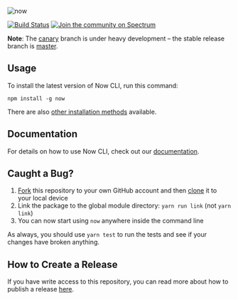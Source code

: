 ![now](https://assets.zeit.co/image/upload/v1542240976/repositories/now-cli/now-cli-repo-banner-v2.png)

[![Build Status](https://circleci.com/gh/zeit/now-cli.svg?&style=shield)](https://circleci.com/gh/zeit/workflows/now-cli)
[![Join the community on Spectrum](https://withspectrum.github.io/badge/badge.svg)](https://spectrum.chat/zeit)

**Note**: The [canary](https://github.com/zeit/now-cli/tree/canary) branch is under heavy development – the stable release branch is [master](https://github.com/zeit/now-cli/tree/master).

## Usage

To install the latest version of Now CLI, run this command:

```
npm install -g now
```

There are also [other installation methods](https://zeit.co/download) available.

## Documentation

For details on how to use Now CLI, check out our [documentation](https://zeit.co/docs).

## Caught a Bug?

1. [Fork](https://help.github.com/articles/fork-a-repo/) this repository to your own GitHub account and then [clone](https://help.github.com/articles/cloning-a-repository/) it to your local device
2. Link the package to the global module directory: `yarn run link` (not `yarn link`)
3. You can now start using `now` anywhere inside the command line

As always, you should use `yarn test` to run the tests and see if your changes have broken anything.

## How to Create a Release

If you have write access to this repository, you can read more about how to publish a release [here](https://github.com/zeit/now-cli/wiki/Creating-a-Release).
